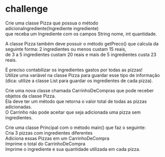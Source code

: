# challenge

Crie uma classe Pizza que possua o método adicionaIngrediente(Ingrediente ingrediente) <br>
que receba um Ingrediente com os campos String nome, int quantidade. <br>

A classe Pizza também deve possuir o método getPreco() que calcula da seguinte forma: 2 ingredientes ou menos custam 15 reais,<br> de 3 a 5 ingredientes custam 20 reais e mais de 5 ingredientes custa 23 reais.

É preciso contabilizar os ingredientes gastos por todas as pizzas! <br> 
Utilize uma variável na classe Pizza para guardar esse tipo de informação <br>
(dica: utilize a classe List para guardar os ingredientes de cada pizza).

Crie uma nova classe chamada CarrinhoDeCompras que pode receber objetos da classe Pizza. <br> 
Ela deve ter um método que retorna o valor total de todas as pizzas adicionadas.<br>
O Carrinho não pode aceitar que seja adicionada uma pizza sem ingredientes.

Crie uma classe Principal com o método main() que faz o seguinte:<br>
Cria 3 pizzas com ingredientes diferentes <br>
Adiciona essas Pizzas em um CarrinhoDeCompra <br>
Imprime o total do CarrinhoDeCompra <br>
Imprime o ingrediente e sua quantidade utilizada em cada pizza.

